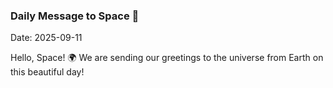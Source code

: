 ### Daily Message to Space 🌌
Date: 2025-09-11

Hello, Space! 🌍 We are sending our greetings to the universe from Earth on this beautiful day!
